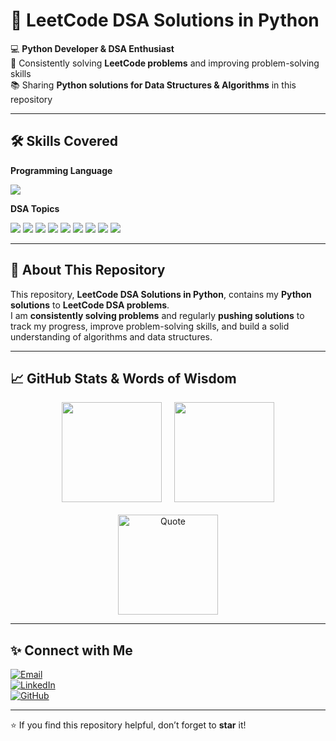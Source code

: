 # 🚀 LeetCode DSA Solutions in Python  

💻 **Python Developer & DSA Enthusiast**  
🚀 Consistently solving **LeetCode problems** and improving problem-solving skills  
📚 Sharing **Python solutions for Data Structures & Algorithms** in this repository  

---

## 🛠️ Skills Covered  

**Programming Language**  
<p>
  <img src="https://img.shields.io/badge/Python-3776AB?style=for-the-badge&logo=python&logoColor=white"/>
</p>

**DSA Topics**  
<p>
  <img src="https://img.shields.io/badge/Arrays-02569B?style=for-the-badge&logo=codeforces&logoColor=white"/>
  <img src="https://img.shields.io/badge/Strings-FF6F00?style=for-the-badge&logo=codeforces&logoColor=white"/>
  <img src="https://img.shields.io/badge/Linked%20Lists-005C84?style=for-the-badge&logo=codeforces&logoColor=white"/>
  <img src="https://img.shields.io/badge/Trees-008000?style=for-the-badge&logo=codeforces&logoColor=white"/>
  <img src="https://img.shields.io/badge/Graphs-2B2728?style=for-the-badge&logo=codeforces&logoColor=white"/>
  <img src="https://img.shields.io/badge/Hashing-CA1F26?style=for-the-badge&logo=codeforces&logoColor=white"/>
  <img src="https://img.shields.io/badge/Stacks%20%26%20Queues-0A8ED9?style=for-the-badge&logo=codeforces&logoColor=white"/>
  <img src="https://img.shields.io/badge/Heaps-00979D?style=for-the-badge&logo=codeforces&logoColor=white"/>
  <img src="https://img.shields.io/badge/Dynamic%20Programming-B70000?style=for-the-badge&logo=codeforces&logoColor=white"/>
</p>

---

## 📌 About This Repository  

This repository, **LeetCode DSA Solutions in Python**, contains my **Python solutions** to **LeetCode DSA problems**.  
I am **consistently solving problems** and regularly **pushing solutions** to track my progress, improve problem-solving skills, and build a solid understanding of algorithms and data structures.  

---

## 📈 GitHub Stats & Words of Wisdom  

<p align="center" style="display: flex; flex-wrap: wrap; justify-content: center; gap: 20px;">

  <!-- GitHub Stats -->
  <picture>
    <source 
      srcset="https://github-readme-stats.vercel.app/api?username=ananthjeethvuppala&show_icons=true&theme=dark" 
      media="(prefers-color-scheme: dark)" />
    <source 
      srcset="https://github-readme-stats.vercel.app/api?username=ananthjeethvuppala&show_icons=true&theme=default" 
      media="(prefers-color-scheme: light)" />
    <img src="https://github-readme-stats.vercel.app/api?username=ananthjeethvuppala&show_icons=true" height="160" />
  </picture>

  <!-- GitHub Streak -->
  <picture>
    <source 
      srcset="https://github-readme-streak-stats.herokuapp.com/?user=ananthjeethvuppala&theme=dark" 
      media="(prefers-color-scheme: dark)" />
    <source 
      srcset="https://github-readme-streak-stats.herokuapp.com/?user=ananthjeethvuppala&theme=default" 
      media="(prefers-color-scheme: light)" />
    <img src="https://github-readme-streak-stats.herokuapp.com/?user=ananthjeethvuppala" height="160" />
  </picture>

  <!-- Words of Wisdom / Quote -->
  <picture>
    <source 
      srcset="https://quotes-github-readme.vercel.app/api?theme=dark&type=vertical" 
      media="(prefers-color-scheme: dark)" />
    <source 
      srcset="https://quotes-github-readme.vercel.app/api?theme=light&type=vertical" 
      media="(prefers-color-scheme: light)" />
    <img src="https://quotes-github-readme.vercel.app/api?type=vertical" alt="Quote" height="160" />
  </picture>

</p>

---

## ✨ Connect with Me  

[![Email](https://img.shields.io/badge/Email-ananthjeeth%40gmail.com-red?style=for-the-badge&logo=gmail&logoColor=white)](mailto:ananthjeeth@gmail.com)  
[![LinkedIn](https://img.shields.io/badge/LinkedIn-Ananth%20Jeeth%20Vuppala-blue?style=for-the-badge&logo=linkedin&logoColor=white)](https://www.linkedin.com/in/ananth-jeeth-vuppala-8bb499334/)  
[![GitHub](https://img.shields.io/badge/GitHub-ananthjeethvuppala-black?style=for-the-badge&logo=github&logoColor=white)](https://github.com/ananthjeethvuppala)  

---

⭐ If you find this repository helpful, don’t forget to **star** it!  
